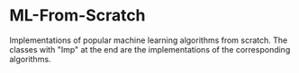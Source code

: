 # ML-From-Scratch
Implementations of popular machine learning algorithms from scratch.
The classes with "Imp" at the end are the implementations of the corresponding algorithms.